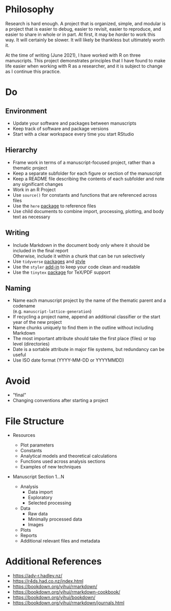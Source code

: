 # Philosophy

Research is hard enough. A project that is organized, simple, and modular is a project that is easier to debug, easier to revisit, easier to reproduce, and easier to share in whole or in part. At first, it may be *harder* to work this way. It will certainly be slower. It will likely be thankless but ultimately worth it. 

At the time of writing (June 2021), I have worked with R on three manuscripts. This project demonstrates principles that I have found to make life easier when working with R as a researcher, and it is subject to change as I continue this practice.


# Do

## Environment
- Update your software and packages between manuscripts
- Keep track of software and package versions
- Start with a clear workspace every time you start RStudio

## Hierarchy
- Frame work in terms of a manuscript-focused project, rather than a thematic project
- Keep a separate subfolder for each figure or section of the manuscript
- Keep a README file describing the contents of each subfolder and note any significant changes
- Work in an R Project
- Use `source()` for constants and functions that are referenced across files
- Use the `here` [package](https://here.r-lib.org/) to reference files 
- Use child documents to combine import, processing, plotting, and body text as necessary

## Writing
- Include Markdown in the document body only where it should be included in the final report  
Otherwise, include it within a chunk that can be run selectively
- Use `tidyverse` [packages](https://www.tidyverse.org/) and [style](https://style.tidyverse.org/index.html)
- Use the `styler` [add-in](https://cran.r-project.org/web/packages/styler/index.html) to keep your code clean and readable
- Use the `tinytex` [package](https://yihui.org/tinytex/) for TeX/PDF support

## Naming
- Name each manuscript project by the name of the thematic parent and a codename  
(e.g. `manuscript-lattice-generation`)
- If recycling a project name, append an additional classifier or the start year of the new project
- Name chunks uniquely to find them in the outline without including Markdown
- The most important attribute should take the first place (files) or top level (directories)
- Date is a sortable attribute in major file systems, but redundancy can be useful
- Use ISO date format (YYYY-MM-DD or YYYYMMDD)


# Avoid

- "final"
- Changing conventions after starting a project

# File Structure

- Resources

  - Plot parameters
  - Constants
  - Analytical models and theoretical calculations
  - Functions used across analysis sections
  - Examples of new techniques

- Manuscript Section 1...N

  - Analysis
    - Data import
    - Exploratory
    - Selected processing
  - Data
    - Raw data
    - Minimally processed data
    - Images
  - Plots
  - Reports
  - Additional relevant files and metadata

# Additional References
- https://adv-r.hadley.nz/
- https://r4ds.had.co.nz/index.html
- https://bookdown.org/yihui/rmarkdown/
- https://bookdown.org/yihui/rmarkdown-cookbook/
- https://bookdown.org/yihui/bookdown/
- https://bookdown.org/yihui/rmarkdown/journals.html